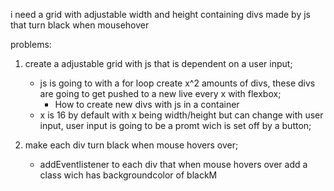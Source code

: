 i need a grid with adjustable width and height containing divs made by js that turn black when mousehover

problems:

1. create a adjustable grid with js that is dependent on a user input;
    - js is going to with a for loop create x^2 amounts of divs, 
    these divs are going to get pushed to a new live every x with flexbox;
        - How to create new divs with js in a container
    - x is 16 by default with x being width/height but can change with user input, user input is going to be a promt wich is set off by a button;

2. make each div turn black when mouse hovers over;
    - addEventlistener to each div that when mouse hovers over add a class wich has backgroundcolor of blackM

